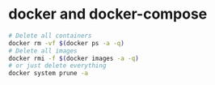 # docker and docker-compose

```bash
# Delete all containers
docker rm -vf $(docker ps -a -q)
# Delete all images
docker rmi -f $(docker images -a -q)
# or just delete everything
docker system prune -a
```
